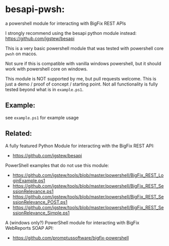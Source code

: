 # besapi-pwsh:
a powershell module for interacting with BigFix REST APIs

I strongly recommend using the besapi python module instead: https://github.com/jgstew/besapi

This is a very basic powershell module that was tested with powershell core `pwsh` on macos.

Not sure if this is compatible with vanilla windows powershell, but it should work with powershell core on windows.

This module is NOT supported by me, but pull requests welcome. This is just a demo / proof of concept / starting point. Not all functionality is fully tested beyond what is in `example.ps1`.

## Example:

see `example.ps1` for example usage

## Related:

A fully featured Python Module for interacting with the BigFix REST API:
- https://github.com/jgstew/besapi

PowerShell examples that do not use this module:
- https://github.com/jgstew/tools/blob/master/powershell/BigFix_REST_LoginExample.ps1
- https://github.com/jgstew/tools/blob/master/powershell/BigFix_REST_SessionRelevance.ps1
- https://github.com/jgstew/tools/blob/master/powershell/BigFix_REST_SessionRelevance_POST.ps1
- https://github.com/jgstew/tools/blob/master/powershell/BigFix_REST_SessionRelevance_Simple.ps1

A (windows only?) PowerShell module for interacting with BigFix WebReports SOAP API:
- https://github.com/promptussoftware/bigfix-powershell
